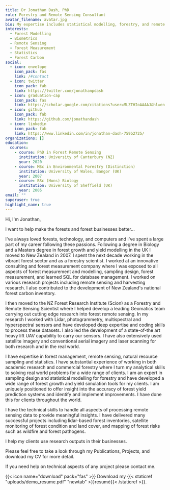 ```yaml
---
title: Dr Jonathan Dash, PhD
role: Forestry and Remote Sensing Consultant
avatar_filename: avatar.jpg
bio: My expertise includes statistical modelling, forestry, and remote sensing.
interests:
  - Forest Modelling
  - Biometrics
  - Remote Sensing
  - Forest Measurement
  - Statistics
  - Forest Carbon
social:
  - icon: envelope
    icon_pack: fas
    link: /#contact
  - icon: twitter
    icon_pack: fab
    link: https://twitter.com/jonathanpdash
  - icon: graduation-cap
    icon_pack: fas
    link: https://scholar.google.com/citations?user=MLZTHIoAAAAJ&hl=en
  - icon: github
    icon_pack: fab
    link: https://github.com/jonathandash
  - icon: linkedin
    icon_pack: fab
    link: https://www.linkedin.com/in/jonathan-dash-759b2725/
organizations: []
education:
  courses:
    - course: PhD in Forest Remote Sensing
      institution: University of Canterbury (NZ)
      year: 2020
    - course: MSc in Environmental Forestry (Distinction)
      institution: University of Wales, Bangor (UK)
      year: 2007
    - course: BSc (Hons) Biology
      institution: University of Sheffield (UK)
      year: 2005
email: ""
superuser: true
highlight_name: true
---
```

Hi, I'm Jonathan,

I want to help make the forests and forest businesses better...

I've always loved forests, technology, and computers and I've spent a large part of my career following these passions. Following a degree in Biology and a Masters degree in forest growth and yield modelling in the UK I moved to New Zealand in 2007. I spent the next decade working in the vibrant forest sector and as a forestry scientist. I worked at an innovative consulting and forest measurement company where I was exposed to all aspects of forest measurement and modelling, sampling design, forest measurement, and learned SQL for database management. I worked on various research projects including remote sensing and harvesting research. I also contributed to the development of New Zealand's national forest carbon inventory.

I then moved to the NZ Forest Research Institute (Scion) as a Forestry and Remote Sensing Scientist where I helped develop a leading Geomatics team carrying out cutting edge research into forest remote sensing. In my research I worked with Lidar, photogrammetry, multispectral and hyperspectral sensors and have developed deep expertise and coding skills to process these datasets. I also led the development of a state-of-the art heavy lift UAV capability to carry our sensors. I have also extensively used satellite imagery and conventional aerial imagery and laser scanning for both research and in the real world.   

I have expertise in forest management, remote sensing, natural resource sampling and statistics. I have substantial experience of working in both academic research and commercial forestry where I turn my analytical skills to solving real world problems for a wide range of clients. I am an expert in sampling design and statistical modelling for forestry and have developed a wide range of forest growth and yield simulation tools for my clients. I am uniquely positioned to offer insight into the accuracy of forest yield prediction systems and identify and implement improvements. I have done this for clients throughout the world. 

I have the technical skills to handle all aspects of processing remote sensing data to provide meaningful insights. I have delivered many successful projects including lidar-based forest inventories, satellite monitoring of forest condition and land cover, and mapping of forest risks such as wildfire and forest pathogens. 

I help my clients use research outputs in their businesses. 

Please feel free to take a look through my Publications, Projects, and download my CV for more detail.

If you need help on technical aspects of any project please contact me. 

{{< icon name="download" pack="fas" >}} Download my {{< staticref "uploads/demo_resume.pdf" "newtab" >}}resumé{{< /staticref >}}.